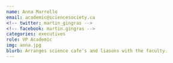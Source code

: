 ```yaml
---
name: Anna Marrello
email: academic@sciencesociety.ca
<!-- twitter: martin_gingras -->
<!-- facebook: martin.gingras -->
categories: executives
role: VP Academic
img: anna.jpg
blurb: Arranges science cafe's and liasons with the faculty.
---
```


